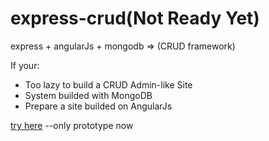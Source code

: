 # express-crud(Not Ready Yet)
express + angularJs + mongodb => (CRUD framework)

If your:
* Too lazy to build a CRUD Admin-like Site
* System builded with MongoDB
* Prepare a site builded on AngularJs

[try here](http://172.104.76.143:3333/admin) --only prototype now
